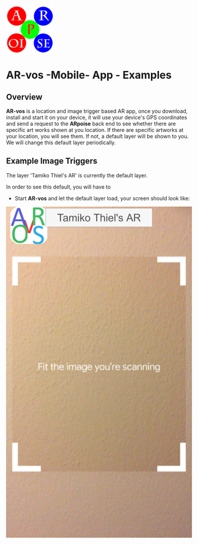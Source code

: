![ARpoise Logo](/images/arpoise_logo_rgb-128.png)
# AR-vos -Mobile- App - Examples

## Overview
**AR-vos** is a location and image trigger based AR app, once you download, install and start it on your device, it will use your
device's GPS coordinates and send a request to the **ARpoise** back end to see whether there are specific art works
shown at you location. If there are specific artworks at your location, you will see them. If not, a default layer will
be shown to you. We will change this default layer periodically.

## Example Image Triggers
The layer 'Tamiko Thiel's AR' is currently the default layer.

In order to see this default, you will have to

- Start **AR-vos** and let the default layer load, your screen should look like:

![AR-vosExamples1](/images/AR-vosExamples1.PNG)
